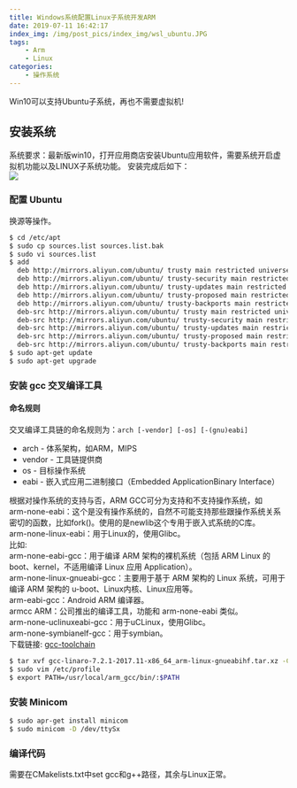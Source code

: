 ```yaml
---
title: Windows系统配置Linux子系统开发ARM
date: 2019-07-11 16:42:17
index_img: /img/post_pics/index_img/wsl_ubuntu.JPG
tags: 
    - Arm
    - Linux
categories: 
    - 操作系统
---
```


Win10可以支持Ubuntu子系统，再也不需要虚拟机!

<!-- more -->

## 安装系统

系统要求：最新版win10，打开应用商店安装Ubuntu应用软件，需要系统开启虚拟机功能以及LINUX子系统功能。 
安装完成后如下：  
![](/img/post_pics/index_img/wsl_ubuntu.JPG)
<!-- more -->
### 配置 Ubuntu

换源等操作。

``` bash
$ cd /etc/apt
$ sudo cp sources.list sources.list.bak
$ sudo vi sources.list
$ add 
  deb http://mirrors.aliyun.com/ubuntu/ trusty main restricted universe multiverse
  deb http://mirrors.aliyun.com/ubuntu/ trusty-security main restricted universe multiverse
  deb http://mirrors.aliyun.com/ubuntu/ trusty-updates main restricted universe multiverse
  deb http://mirrors.aliyun.com/ubuntu/ trusty-proposed main restricted universe multiverse
  deb http://mirrors.aliyun.com/ubuntu/ trusty-backports main restricted universe multiverse
  deb-src http://mirrors.aliyun.com/ubuntu/ trusty main restricted universe multiverse
  deb-src http://mirrors.aliyun.com/ubuntu/ trusty-security main restricted universe multiverse
  deb-src http://mirrors.aliyun.com/ubuntu/ trusty-updates main restricted universe multiverse
  deb-src http://mirrors.aliyun.com/ubuntu/ trusty-proposed main restricted universe multiverse
  deb-src http://mirrors.aliyun.com/ubuntu/ trusty-backports main restricted universe multiverse
$ sudo apt-get update
$ sudo apt-get upgrade 
```

### 安装 gcc 交叉编译工具

#### 命名规则
交叉编译工具链的命名规则为：`arch [-vendor] [-os] [-(gnu)eabi]`
* arch - 体系架构，如ARM，MIPS
* vendor - 工具链提供商
* os - 目标操作系统
* eabi - 嵌入式应用二进制接口（Embedded ApplicationBinary Interface）  

根据对操作系统的支持与否，ARM  GCC可分为支持和不支持操作系统，如  
arm-none-eabi：这个是没有操作系统的，自然不可能支持那些跟操作系统关系密切的函数，比如fork()。使用的是newlib这个专用于嵌入式系统的C库。  
arm-none-linux-eabi：用于Linux的，使用Glibc。  
比如:  
arm-none-eabi-gcc：用于编译 ARM 架构的裸机系统（包括 ARM Linux 的 boot、kernel，不适用编译 Linux 应用 Application）。  
arm-none-linux-gnueabi-gcc：主要用于基于 ARM 架构的 Linux 系统，可用于编译 ARM 架构的 u-boot、Linux内核、Linux应用等。  
arm-eabi-gcc：Android ARM 编译器。  
armcc ARM：公司推出的编译工具，功能和 arm-none-eabi 类似。  
arm-none-uclinuxeabi-gcc：用于uCLinux，使用Glibc。  
arm-none-symbianelf-gcc：用于symbian。  
下载链接: [gcc-toolchain](https://releases.linaro.org/components/toolchain/binaries/7.2-2017.11/arm-linux-gnueabihf/)
``` bash
$ tar xvf gcc-linaro-7.2.1-2017.11-x86_64_arm-linux-gnueabihf.tar.xz -C /usr/local/arm_gcc
$ sudo vim /etc/profile
$ export PATH=/usr/local/arm_gcc/bin/:$PATH
```

### 安装 Minicom

``` bash
$ sudo apr-get install minicom
$ sudo minicom -D /dev/ttySx
```

### 编译代码

需要在CMakelists.txt中set gcc和g++路径，其余与Linux正常。


